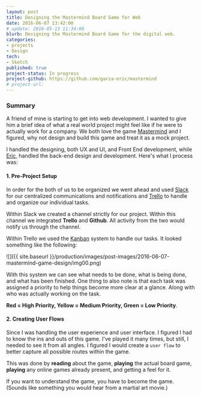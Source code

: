 ```yaml
---
layout: post
title: Designing the Mastermind Board Game for Web
date: 2016-06-07 13:42:00
# update: 2016-05-13 11:34:00
blurb: Designing the Mastermind Board Game for the digital web.
categories:
- projects
- Design
tech:
- Sketch
published: true
project-status: In progress
project-github: https://github.com/garza-eric/mastermind
# project-url:
---
```

### Summary

A friend of mine is starting to get into web development. I wanted to give him a brief idea of what a real world project might feel like if he were to actually work for a company. We both love the game [Mastermind](https://en.wikipedia.org/wiki/Mastermind_%28board_game%29) and I figured, why not design and build this game and treat it as a mock project.

I handled the designing, both UX and UI, and Front End development, while [Eric](https://github.com/garza-eric), handled the back-end design and development. Here's what I process was:

#### 1. Pre-Project Setup

In order for the both of us to be organized we went ahead and used [Slack](https://slack.com/) for our centralized communications and notifications and [Trello](https://trello.com/) to handle and organize our individual tasks.

Within Slack we created a channel strictly for our project. Within this channel we integrated **Trello** and **Github**. All activity from the two would notify us through the channel.

Within Trello we used the [Kanban](https://en.wikipedia.org/wiki/Kanban_%28development%29) system to handle our tasks. It looked something like the following:

![]({{ site.baseurl }}/production/images/post-images/2016-06-07-mastermind-game-design/img00.png)

With this system we can see what needs to be done, what is being done, and what has been finished. One thing to also note is that each task was assigned a priority to help things become more clear at a glance. Along with who was actually working on the task.

 **Red = High Priority, Yellow = Medium Priority, Green = Low Priority**.

#### 2. Creating User Flows

Since I was handling the user experience and user interface. I figured I had to know the ins and outs of this game. I've played it many times, but still, I needed to see it from all angles. I figured I would create a ```user flow``` to better capture all possible routes within the game.

This was done by **reading** about the game, **playing** the actual board game, **playing** any online games already present, and getting a feel for it.

If you want to understand the game, you have to become the game. (Sounds like something you would hear from a martial art movie.)
